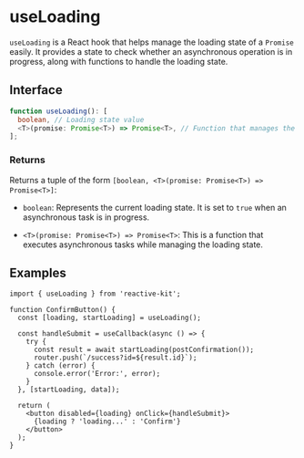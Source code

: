 # useLoading

`useLoading` is a React hook that helps manage the loading state of a `Promise` easily. It provides a state to check whether an asynchronous operation is in progress, along with functions to handle the loading state.

## Interface

```ts
function useLoading(): [
  boolean, // Loading state value
  <T>(promise: Promise<T>) => Promise<T>, // Function that manages the loading state and executes asynchronous tasks
];
```

### Returns

Returns a tuple of the form `[boolean, <T>(promise: Promise<T>) => Promise<T>]`:

- `boolean`: Represents the current loading state. It is set to `true` when an asynchronous task is in progress.

- `<T>(promise: Promise<T>) => Promise<T>`: This is a function that executes asynchronous tasks while managing the loading state.

## Examples

```tsx
import { useLoading } from 'reactive-kit';

function ConfirmButton() {
  const [loading, startLoading] = useLoading();

  const handleSubmit = useCallback(async () => {
    try {
      const result = await startLoading(postConfirmation());
      router.push(`/success?id=${result.id}`);
    } catch (error) {
      console.error('Error:', error);
    }
  }, [startLoading, data]);

  return (
    <button disabled={loading} onClick={handleSubmit}>
      {loading ? 'loading...' : 'Confirm'}
    </button>
  );
}
```
